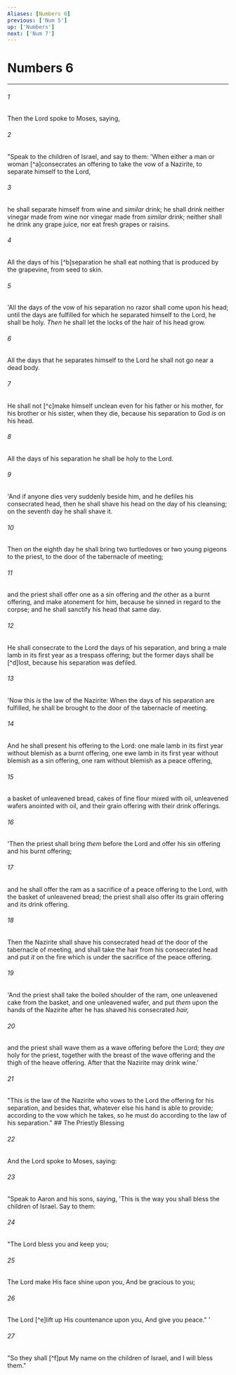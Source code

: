 ```yaml
---
Aliases: [Numbers 6]
previous: ['Num 5']
up: ['Numbers']
next: ['Num 7']
---
```

# Numbers 6

***


###### 1 
Then the Lord spoke to Moses, saying, 

###### 2 
"Speak to the children of Israel, and say to them: 'When either a man or woman [^a]consecrates an offering to take the vow of a Nazirite, to separate himself to the Lord, 

###### 3 
he shall separate himself from wine and _similar_ drink; he shall drink neither vinegar made from wine nor vinegar made from _similar_ drink; neither shall he drink any grape juice, nor eat fresh grapes or raisins. 

###### 4 
All the days of his [^b]separation he shall eat nothing that is produced by the grapevine, from seed to skin. 

###### 5 
'All the days of the vow of his separation no razor shall come upon his head; until the days are fulfilled for which he separated himself to the Lord, he shall be holy. _Then_ he shall let the locks of the hair of his head grow. 

###### 6 
All the days that he separates himself to the Lord he shall not go near a dead body. 

###### 7 
He shall not [^c]make himself unclean even for his father or his mother, for his brother or his sister, when they die, because his separation to God _is_ on his head. 

###### 8 
All the days of his separation he shall be holy to the Lord. 

###### 9 
'And if anyone dies very suddenly beside him, and he defiles his consecrated head, then he shall shave his head on the day of his cleansing; on the seventh day he shall shave it. 

###### 10 
Then on the eighth day he shall bring two turtledoves or two young pigeons to the priest, to the door of the tabernacle of meeting; 

###### 11 
and the priest shall offer one as a sin offering and _the_ other as a burnt offering, and make atonement for him, because he sinned in regard to the corpse; and he shall sanctify his head that same day. 

###### 12 
He shall consecrate to the Lord the days of his separation, and bring a male lamb in its first year as a trespass offering; but the former days shall be [^d]lost, because his separation was defiled. 

###### 13 
'Now this _is_ the law of the Nazirite: When the days of his separation are fulfilled, he shall be brought to the door of the tabernacle of meeting. 

###### 14 
And he shall present his offering to the Lord: one male lamb in its first year without blemish as a burnt offering, one ewe lamb in its first year without blemish as a sin offering, one ram without blemish as a peace offering, 

###### 15 
a basket of unleavened bread, cakes of fine flour mixed with oil, unleavened wafers anointed with oil, and their grain offering with their drink offerings. 

###### 16 
'Then the priest shall bring _them_ before the Lord and offer his sin offering and his burnt offering; 

###### 17 
and he shall offer the ram as a sacrifice of a peace offering to the Lord, with the basket of unleavened bread; the priest shall also offer its grain offering and its drink offering. 

###### 18 
Then the Nazirite shall shave his consecrated head _at_ the door of the tabernacle of meeting, and shall take the hair from his consecrated head and put _it_ on the fire which is under the sacrifice of the peace offering. 

###### 19 
'And the priest shall take the boiled shoulder of the ram, one unleavened cake from the basket, and one unleavened wafer, and put _them_ upon the hands of the Nazirite after he has shaved his consecrated _hair,_ 

###### 20 
and the priest shall wave them as a wave offering before the Lord; they _are_ holy for the priest, together with the breast of the wave offering and the thigh of the heave offering. After that the Nazirite may drink wine.' 

###### 21 
"This is the law of the Nazirite who vows to the Lord the offering for his separation, and besides that, whatever else his hand is able to provide; according to the vow which he takes, so he must do according to the law of his separation." ## The Priestly Blessing 

###### 22 
And the Lord spoke to Moses, saying: 

###### 23 
"Speak to Aaron and his sons, saying, 'This is the way you shall bless the children of Israel. Say to them: 

###### 24 
"The Lord bless you and keep you; 

###### 25 
The Lord make His face shine upon you, And be gracious to you; 

###### 26 
The Lord [^e]lift up His countenance upon you, And give you peace." ' 

###### 27 
"So they shall [^f]put My name on the children of Israel, and I will bless them."
